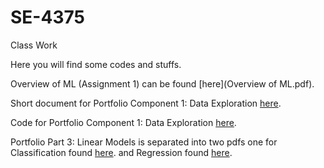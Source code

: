 # SE-4375
Class Work

Here you will find some codes and stuffs.

Overview of ML (Assignment 1) can be found [here](Overview of ML.pdf).

Short document for Portfolio Component 1: Data Exploration [here](PortfolioComponent1DataExploration.pdf).

Code for Portfolio Component 1: Data Exploration [here](main.cpp).

Portfolio Part 3: Linear Models is separated into two pdfs one for Classification found [here](Classification.pdf).
and Regression found [here](Regression.pdf).
